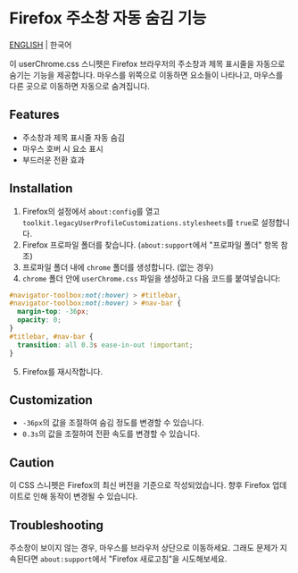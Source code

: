 # Firefox 주소창 자동 숨김 기능

[ENGLISH](README.md) | 한국어

이 userChrome.css 스니펫은 Firefox 브라우저의 주소창과 제목 표시줄을 자동으로 숨기는 기능을 제공합니다. 마우스를 위쪽으로 이동하면 요소들이 나타나고, 마우스를 다른 곳으로 이동하면 자동으로 숨겨집니다.

## Features

- 주소창과 제목 표시줄 자동 숨김
- 마우스 호버 시 요소 표시
- 부드러운 전환 효과

## Installation

1. Firefox의 설정에서 `about:config`를 열고 `toolkit.legacyUserProfileCustomizations.stylesheets`를 `true`로 설정합니다.
2. Firefox 프로파일 폴더를 찾습니다. (`about:support`에서 "프로파일 폴더" 항목 참조)
3. 프로파일 폴더 내에 `chrome` 폴더를 생성합니다. (없는 경우)
4. `chrome` 폴더 안에 `userChrome.css` 파일을 생성하고 다음 코드를 붙여넣습니다:

```css
#navigator-toolbox:not(:hover) > #titlebar,
#navigator-toolbox:not(:hover) > #nav-bar {
  margin-top: -36px;
  opacity: 0;
}
#titlebar, #nav-bar {
  transition: all 0.3s ease-in-out !important;
}
```

5. Firefox를 재시작합니다.

## Customization

- `-36px`의 값을 조절하여 숨김 정도를 변경할 수 있습니다.
- `0.3s`의 값을 조절하여 전환 속도를 변경할 수 있습니다.

## Caution

이 CSS 스니펫은 Firefox의 최신 버전을 기준으로 작성되었습니다. 향후 Firefox 업데이트로 인해 동작이 변경될 수 있습니다.

## Troubleshooting

주소창이 보이지 않는 경우, 마우스를 브라우저 상단으로 이동하세요. 그래도 문제가 지속된다면 `about:support`에서 "Firefox 새로고침"을 시도해보세요.
